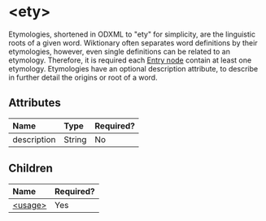# &lt;ety&gt;

Etymologies, shortened in ODXML to "ety" for simplicity, are the linguistic roots of a given word. Wiktionary often separates word definitions by their etymologies, however, even single definitions can be related to an etymology. Therefore, it is required each [Entry node](https://www.odict.org/odxml-nodes/entry.html) contain at least one etymology. Etymologies have an optional description attribute, to describe in further detail the origins or root of a word.

## Attributes

| Name | Type | Required? |
| :--- | :--- | :--- |
| description | String | No |

## Children

| Name | Required? |
| :--- | :--- |
| [&lt;usage&gt;](usage.md) | Yes |



